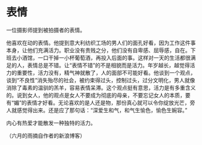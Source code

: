 # 表情

一位摄影师提到被拍摄者的表情。 

他喜欢在动的表情。他提到意大利纺织工场的男人们的面孔好看，因为工作这件事本身，让他们充满活力。职业没有贵贱之分，他们没有自卑感、屈辱感，自在。下班去小酒馆，一口干掉一小杯葡萄酒，再投入后面的事。这样对一天的生活都很满足的人，表情总是不错。让“表情不错”的不是相貌而是活力。年岁越长，越觉得活力的重要性，活力没有，精气神就散了，人的面部不可能好看。他谈到一个观点，谈到“不良性”消失殆尽的社会，被约束得过头，控制过头，过分文明化，男人就像消除了毒素的温驯的羔羊，容易表情呆滞。这个观点挺有意思，活力是有多重含义的。说到女人，他的观点是女人不要成为彻底的母亲，不要忘记女人的本质，要有“媚”的表情才好看。无论喜欢的是人还是物，那份真心就可以令你绽放光芒，旁人就感觉得出来。还是应了那句话：“深爱生和气，和气生愉色，愉色生婉容。” 

内心有热爱才能散发一种独特的活力。 

（六月的雨摘自作者的新浪博客）